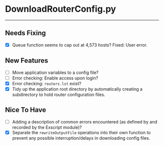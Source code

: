 # DownloadRouterConfig.py #

----------


## Needs Fixing ##
- [X] Queue function seems to cap out at 4,573 hosts? Fixed: User error.

## New Features ##
- [ ] Move application variables to a config file?
- [ ] Error checking: Enable access upon login?
- [X] Error checking: `routers.lst` exist?
- [X] Tidy up the application root directory by automatically creating a subdirectory to hold router configuration files.

## Nice To Have ##
- [ ] Adding a description of common errors encountered (as defined by and recorded by the Exscript module)?
- [X] Separate the `rewriteOutputFile` operations into their own function to prevent any possible interruption/delays in downloading config files.
